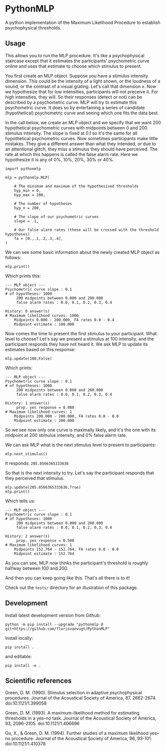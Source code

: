 # PythonMLP

A python implementation of the Maximum Likelihood Procedure to establish psychophysical thresholds.



## Usage

This allows you to run the MLP procedure. It's like a psychophysical staircase except that it estimates the participants' psychometric curve online and uses that estimate to choose which stimulus to present.

You first create an MLP object. Suppose you have a stimulus intensity dimension. This could be the intensity of a light shown, or the loudness of a sound, or the contrast of a visual grating. Let's call that dimension x. Now we hypothesize that for low intensities, participants will not preceive it. For high intensities, they will. So their responses (detect or not) can be described by a psychometric curve. MLP will try to estimate this psychometric curve. It does so by entertaining a series of candidate (hypothetical) psychometric curve and seeing which one fits the data best.

In the call below, we create an MLP object and we specify that we want 200 hypothetical psychometric curves with midpoints between 0 and 200 stimulus intensity. The slope is fixed at 0.1 so it's the same for all hypothetical psychometric curves. Now sometimes participants make little mistakes. They give a different answer than what they intended, or due to an attentional glitch, they miss a stimulus they should have perceived. The rate at which this happens is called the false alarm rate. Here we hypothesize it is any of 0%, 10%, 20%, 30% or 40%.


```
import pythonmlp

mlp = pythonmlp.MLP(
    
    # The minimum and maximum of the hypothesised thresholds
    hyp_min = 0,
    hyp_max = 200,
    
    # The number of hypotheses
    hyp_n = 200,

    # The slope of our psychometric curves
    slope = .1,
    
    # Our false alarm rates (these will be crossed with the threshold hypotheses)
    fa = [0.,.1,.2,.3,.4],
)

```

We can see some basic information about the newly created MLP object as follows:

```
mlp.print()
```

Which prints this:

```
--- MLP object ---
Psychometric curve slope : 0.1
# of hypotheses: 1000
     200 midpoints between 0.000 and 200.000
     false alarm rates : 0.0, 0.1, 0.2, 0.3, 0.4

History: 0 answer(s)
# Maximum likelihood curves: 1000
    Midpoints 0.000 - 200.000, FA rates 0.0 - 0.4
    Midpoint estimate : 100.000
```

Now comes the time to present the first stimulus to your participant. What level to choose? Let's say we present a stimulus at 100 intensity, and the participant responds they have not heard it. We ask MLP to update its estimates based on this response:

```
mlp.update(100,False)
```

Which prints:

```
--- MLP object ---
Psychometric curve slope : 0.1
# of hypotheses: 1000
     200 midpoints between 0.000 and 200.000
     false alarm rates : 0.0, 0.1, 0.2, 0.3, 0.4

History: 1 answer(s)
     prop. yes response = 0.000
# Maximum likelihood curves: 1
    Midpoints 200.000 - 200.000, FA rates 0.0 - 0.0
    Midpoint estimate : 200.000
```

So we see now only one curve is maximally likely, and it's the one with its midpoint at 200 stimulus intensity, and 0% false alarm rate.

We can ask MLP what is the next stimulus level to present to participants:

```
mlp.next_stimulus()
```

It responds: `205.8566365333636`

So that is the next intensity to try. Let's say the participant responds that they perceived that stimulus.

```
mlp.update(205.8566365333636,True)
mlp.print()
```

Which tells us:

```
--- MLP object ---
Psychometric curve slope : 0.1
# of hypotheses: 1000
     200 midpoints between 0.000 and 200.000
     false alarm rates : 0.0, 0.1, 0.2, 0.3, 0.4

History: 2 answer(s)
     prop. yes response = 0.500
# Maximum likelihood curves: 1
    Midpoints 152.764 - 152.764, FA rates 0.0 - 0.0
    Midpoint estimate : 152.764
```

As you can see, MLP now thinks the participant's threshold is roughly halfway between 100 and 200.

And then you can keep going like this. That's all there is to it!


Check out the `tests/` directory for an illustration of this package.






## Development

Install latest development version from Github:

```
python -m pip install --upgrade "pythonmlp @ git+https://github.com/florisvanvugt/PythonMLP"
```


Install locally:

```
pip install .
```

and editable:

```
pip install -e .
```



## Scientific references

Green, D. M. (1990). Stimulus selection in adaptive psychophysical procedures. Journal of the Acoustical Society of America, 87, 2662-2674. doi:10.1121/1.399058

Green, D. M. (1993). A maximum-likelihood method for estimating thresholds in a yes–no task. Journal of the Acoustical Society of America, 93, 2096-2105. doi:10.1121/1.406696

Gu, X., & Green, D. M. (1994). Further studies of a maximum likelihood yes–no procedure. Journal of the Acoustical Society of America, 96, 93-101. doi:10.1121/1.410378




